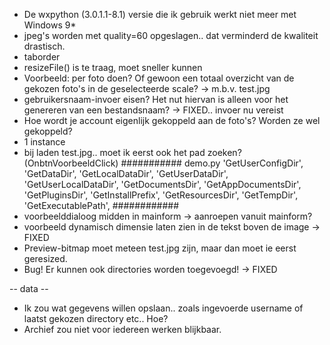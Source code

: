 - De wxpython (3.0.1.1-8.1) versie die ik gebruik werkt niet meer met Windows 9*
- jpeg's worden met quality=60 opgeslagen.. dat verminderd de kwaliteit drastisch.
- taborder
- resizeFile() is te traag, moet sneller kunnen
- Voorbeeld: per foto doen? Of gewoon een totaal overzicht van de gekozen foto's in de geselecteerde scale? -> m.b.v. test.jpg
- gebruikersnaam-invoer eisen? Het nut hiervan is alleen voor het genereren van een bestandsnaam? -> FIXED.. invoer nu vereist
- Hoe wordt je account eigenlijk gekoppeld aan de foto's? Worden ze wel gekoppeld?
- 1 instance
- bij laden test.jpg.. moet ik eerst ook het pad zoeken? (OnbtnVoorbeeldClick)
########### demo.py
                  'GetUserConfigDir',
                  'GetDataDir',
                  'GetLocalDataDir',
                  'GetUserDataDir',
                  'GetUserLocalDataDir',
                  'GetDocumentsDir',
                  'GetAppDocumentsDir',
                  'GetPluginsDir',
                  'GetInstallPrefix',
                  'GetResourcesDir',
                  'GetTempDir',
                  'GetExecutablePath',
############
- voorbeelddialoog midden in mainform -> aanroepen vanuit mainform?
- voorbeeld dynamisch dimensie laten zien in de tekst boven de image -> FIXED
- Preview-bitmap moet meteen test.jpg zijn, maar dan moet ie eerst geresized.
- Bug! Er kunnen ook directories worden toegevoegd! -> FIXED

-- data --
- Ik zou wat gegevens willen opslaan.. zoals ingevoerde username of laatst gekozen directory etc.. Hoe?
- Archief zou niet voor iedereen werken blijkbaar.
